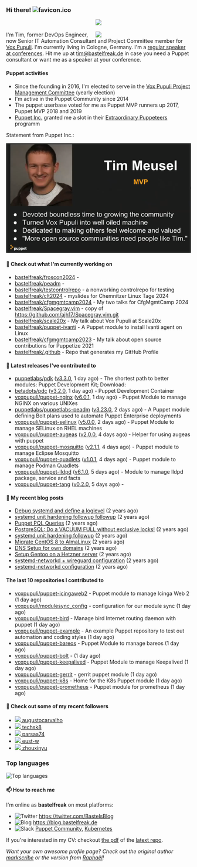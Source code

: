 ### Hi there! ![favicon.ico](https://raw.githubusercontent.com/bastelfreak/bastelfreak/master/favicon.ico)

<p align="center">
  <a href="https://github.com/ryo-ma/github-profile-trophy"><img src="https://github-profile-trophy.vercel.app/?username=bastelfreak&theme=darkhub&margin-w=15&margin-h=15&no-frame=true&column=5"/></a>
</p>

<img align="right" src="https://avatars.githubusercontent.com/bastelfreak" width="260">

I'm Tim, former DevOps Engineer, now Senior IT Automation Consultant and Project
Committee member for [Vox Pupuli](https://voxpupuli.org).
I'm currently living in Cologne, Germany. I'm a
[regular speaker at conferences](https://github.com/bastelfreak/talks#collection-of-talks-proposals-and-related-stuff).
Hit me up at [tim@bastelfreak.de](mailto:tim@bastelfeak.de) in case you need a
Puppet consultant or want me as a speaker at your conference.

#### Puppet activities

* Since the founding in 2016, I'm elected to serve in the [Vox Pupuli Project Management Committee](https://voxpupuli.org/blog/2016/10/12/pmc-election-results/) (yearly election)
* I'm active in the Puppet Community since 2014
* The puppet userbase voted for me as Puppet MVP runners up 2017, Puppet MVP 2018 and 2019
* [Puppet Inc.](https://puppet.com) granted me a slot in their [Extraordinary Puppeteers](https://puppet-champions.github.io/profiles.html) programm

Statement from Puppet Inc.:

![mvp statement](https://raw.githubusercontent.com/bastelfreak/bastelfreak/master/MVP.png)

#### 🌱 Check out what I'm currently working on


- [bastelfreak/froscon2024](https://github.com/bastelfreak/froscon2024) - 
- [bastelfreak/peadm](https://github.com/bastelfreak/peadm) - 
- [bastelfreak/testcontrolrepo](https://github.com/bastelfreak/testcontrolrepo) - a nonworking controlrepo for testing
- [bastelfreak/clt2024](https://github.com/bastelfreak/clt2024) - myslides for Chemnitzer Linux Tage 2024
- [bastelfreak/cfgmgmtcamp2024](https://github.com/bastelfreak/cfgmgmtcamp2024) - My two talks for CfgMgmtCamp 2024
- [bastelfreak/Spacegray.vim](https://github.com/bastelfreak/Spacegray.vim) - copy of https://github.com/ajh17/Spacegray.vim.git
- [bastelfreak/scale20x](https://github.com/bastelfreak/scale20x) - My talk about Vox Pupuli at Scale20x
- [bastelfreak/puppet-ivanti](https://github.com/bastelfreak/puppet-ivanti) - A Puppet module to install Ivanti agent on Linux
- [bastelfreak/cfgmgmtcamp2023](https://github.com/bastelfreak/cfgmgmtcamp2023) - My talk about open source contributions for Puppetize 2021
- [bastelfreak/.github](https://github.com/bastelfreak/.github) - Repo that generates my GitHub Profile

#### 🔭 Latest releases I've contributed to


- [puppetlabs/pdk](https://github.com/puppetlabs/pdk) ([v3.3.0](https://github.com/puppetlabs/pdk/releases/tag/v3.3.0), 1 day ago) - The shortest path to better modules: Puppet Development Kit; Download:
- [betadots/pdc](https://github.com/betadots/pdc) ([v3.2.0](https://github.com/betadots/pdc/releases/tag/v3.2.0), 1 day ago) - Puppet Development Container
- [voxpupuli/puppet-nginx](https://github.com/voxpupuli/puppet-nginx) ([v6.0.1](https://github.com/voxpupuli/puppet-nginx/releases/tag/v6.0.1), 1 day ago) - Puppet Module to manage NGINX on various UNIXes
- [puppetlabs/puppetlabs-peadm](https://github.com/puppetlabs/puppetlabs-peadm) ([v3.23.0](https://github.com/puppetlabs/puppetlabs-peadm/releases/tag/v3.23.0), 2 days ago) - A Puppet module defining Bolt plans used to automate Puppet Enterprise deployments
- [voxpupuli/puppet-selinux](https://github.com/voxpupuli/puppet-selinux) ([v5.0.0](https://github.com/voxpupuli/puppet-selinux/releases/tag/v5.0.0), 2 days ago) - Puppet Module to manage SELinux on RHEL machines
- [voxpupuli/puppet-augeas](https://github.com/voxpupuli/puppet-augeas) ([v2.0.0](https://github.com/voxpupuli/puppet-augeas/releases/tag/v2.0.0), 4 days ago) - Helper for using augeas with puppet
- [voxpupuli/puppet-mosquitto](https://github.com/voxpupuli/puppet-mosquitto) ([v2.1.1](https://github.com/voxpupuli/puppet-mosquitto/releases/tag/v2.1.1), 4 days ago) - Puppet module to manage Eclipse Mosquitto
- [voxpupuli/puppet-quadlets](https://github.com/voxpupuli/puppet-quadlets) ([v1.0.1](https://github.com/voxpupuli/puppet-quadlets/releases/tag/v1.0.1), 4 days ago) - Puppet module to manage Podman Quadlets
- [voxpupuli/puppet-lldpd](https://github.com/voxpupuli/puppet-lldpd) ([v6.1.0](https://github.com/voxpupuli/puppet-lldpd/releases/tag/v6.1.0), 5 days ago) - Module to manage lldpd package, service and facts
- [voxpupuli/puppet-tang](https://github.com/voxpupuli/puppet-tang) ([v0.2.0](https://github.com/voxpupuli/puppet-tang/releases/tag/v0.2.0), 5 days ago) - 

#### 📜 My recent blog posts


- [Debug systemd and define a loglevel](https://blog.bastelfreak.de/2022/02/debug-systemd-and-define-a-loglevel/) (2 years ago)
- [systemd unit hardening followup followup](https://blog.bastelfreak.de/2022/01/systemd-unit-hardening-followup-followup/) (2 years ago)
- [Puppet PQL Queries](https://blog.bastelfreak.de/2022/01/puppet-pql-queries/) (2 years ago)
- [PostgreSQL: Do a VACUUM FULL without exclusive locks!](https://blog.bastelfreak.de/2022/01/postgresql-do-a-vacuum-full-without-exclusive-locks/) (2 years ago)
- [systemd unit hardening followup](https://blog.bastelfreak.de/2022/01/systemd-unit-hardening-followup/) (2 years ago)
- [Migrate CentOS 8 to AlmaLinux](https://blog.bastelfreak.de/2022/01/migrate-centos-8-to-almalinux/) (2 years ago)
- [DNS Setup for own domains](https://blog.bastelfreak.de/2022/01/dns-setup-for-own-domains/) (2 years ago)
- [Setup Gentoo on a Hetzner server](https://blog.bastelfreak.de/2022/01/setup-gentoo-on-a-hetzner-server/) (2 years ago)
- [systemd-networkd &#43; wireguard configuration](https://blog.bastelfreak.de/2022/01/systemd-networkd-wireguard-configuration/) (2 years ago)
- [systemd-networkd configuration](https://blog.bastelfreak.de/2022/01/systemd-networkd-configuration/) (2 years ago)

#### The last 10 repositories I contributed to


- [voxpupuli/puppet-icingaweb2](https://github.com/voxpupuli/puppet-icingaweb2) - Puppet module to manage Icinga Web 2 (1 day ago)
- [voxpupuli/modulesync_config](https://github.com/voxpupuli/modulesync_config) - configuration for our module sync (1 day ago)
- [voxpupuli/puppet-bird](https://github.com/voxpupuli/puppet-bird) - Manage bird Internet routing daemon with puppet (1 day ago)
- [voxpupuli/puppet-example](https://github.com/voxpupuli/puppet-example) - An example Puppet repository to test out automation and coding styles (1 day ago)
- [voxpupuli/puppet-bareos](https://github.com/voxpupuli/puppet-bareos) - Puppet Module to manage bareos (1 day ago)
- [voxpupuli/puppet-bolt](https://github.com/voxpupuli/puppet-bolt) -  (1 day ago)
- [voxpupuli/puppet-keepalived](https://github.com/voxpupuli/puppet-keepalived) - Puppet Module to manage Keepalived (1 day ago)
- [voxpupuli/puppet-gerrit](https://github.com/voxpupuli/puppet-gerrit) - gerrit puppet module (1 day ago)
- [voxpupuli/puppet-k8s](https://github.com/voxpupuli/puppet-k8s) - Home for the K8s Puppet module (1 day ago)
- [voxpupuli/puppet-prometheus](https://github.com/voxpupuli/puppet-prometheus) - Puppet module for prometheus (1 day ago)

#### 👥 Check out some of my recent followers


- [<img src="https://avatars.githubusercontent.com/u/8357866?v=4" height="20"/> augustocarvalho](https://github.com/augustocarvalho)
- [<img src="https://avatars.githubusercontent.com/u/71723339?v=4" height="20"/> techsk8](https://github.com/techsk8)
- [<img src="https://avatars.githubusercontent.com/u/133056472?v=4" height="20"/> parsaa74](https://github.com/parsaa74)
- [<img src="https://avatars.githubusercontent.com/u/39115651?u=698b472b817b1e117b5a86aec9f97be8902db342&amp;v=4" height="20"/> eust-w](https://github.com/eust-w)
- [<img src="https://avatars.githubusercontent.com/u/3961183?u=01582e87de4eed440b07b84786cf348e731cb2b1&amp;v=4" height="20"/> zhouxinyu](https://github.com/zhouxinyu)

### Top languages

![Top languages](https://github-readme-stats.vercel.app/api/top-langs/?username=bastelfreak&hide_title=true)

#### 📫 How to reach me

I'm online as **bastelfreak** on most platforms:

- <img src="https://raw.githubusercontent.com/FortAwesome/Font-Awesome/master/svgs/brands/twitter.svg" width="20" alt="Twitter" /> https://twitter.com/BastelsBlog
- <img src="https://raw.githubusercontent.com/FortAwesome/Font-Awesome/master/svgs/brands/wordpress.svg" width="20" alt="Blog" /> https://blog.bastelfreak.de
- <img src="https://raw.githubusercontent.com/FortAwesome/Font-Awesome/master/svgs/brands/slack.svg" width="20" alt="Slack" /> [Puppet Community](https://slack.puppet.com/), [Kubernetes](https://slack.k8s.io/)

If you're interested in my CV: checkout [the pdf](https://github.com/bastelfreak/cv/raw/master/content-en.pdf) of the [latext repo](https://github.com/bastelfreak/cv#readme).

*Want your own awesome profile page? Check out the original author [markscribe](https://github.com/muesli/markscribe) or the version from [Raphaël](https://github.com/raphink/raphink#hi-there-)!*

